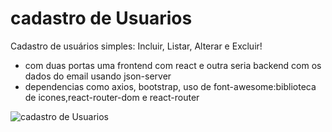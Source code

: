 # cadastro de Usuarios
Cadastro de usuários simples: Incluir, Listar, Alterar e Excluir!

* com duas portas uma frontend com react e outra seria backend com os dados do email usando json-server
* dependencias como axios, bootstrap, uso de font-awesome:biblioteca de icones,react-router-dom e react-router

![cadastro de Usuarios](https://i.pinimg.com/originals/fa/48/41/fa48414defa7bed54bc7780aa1c11199.jpg)
